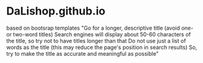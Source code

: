 # DaLishop.github.io  
based on bootsrap templates
 "Go for a longer, descriptive title (avoid one- or two-word titles)
Search engines will display about 50-60 characters of the title, so try not to have titles longer than that
Do not use just a list of words as the title (this may reduce the page's position in search results)
So, try to make the title as accurate and meaningful as possible"
